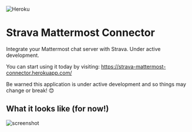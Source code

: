 ![Heroku](https://heroku-badge.herokuapp.com/?app=strava-mattermost-connector)
# Strava Mattermost Connector

Integrate your Mattermost chat server with Strava. Under active development. 

You can start using it today by visiting: https://strava-mattermost-connector.herokuapp.com/

Be warned this application is under active development and so things may change or break! 😊

## What it looks like (for now!)
![screenshot](https://i.imgur.com/NhunsXJ.png)
